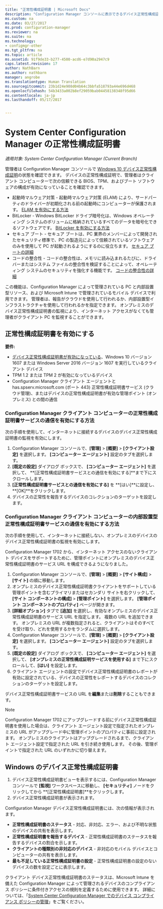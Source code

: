 ```yaml
---
title: "正常性構成証明書 | Microsoft Docs"
description: "Configuration Manager コンソールに表示できるデバイス正常性構成証明書の機能について説明します。"
ms.custom: na
ms.date: 03/27/2017
ms.prod: configuration-manager
ms.reviewer: na
ms.suite: na
ms.technology:
- configmgr-other
ms.tgt_pltfrm: na
ms.topic: article
ms.assetid: 91f9de33-b277-4500-acd6-e7d90a2947c9
caps.latest.revision: 17
author: NathBarn
ms.author: nathbarn
manager: angrobe
ms.translationtype: Human Translation
ms.sourcegitcommit: 23b1d24e908d04b64c3bbfa518793a44e696d468
ms.openlocfilehash: 54b3433a002b8ef29059bab04458138348f95d66
ms.contentlocale: ja-jp
ms.lasthandoff: 05/17/2017


---
```

# <a name="health-attestation-for-system-center-configuration-manager"></a>System Center Configuration Manager の正常性構成証明書

*適用対象: System Center Configuration Manager (Current Branch)*

管理者は Configuration Manager コンソールで [Windows 10 デバイス正常性構成証明](https://technet.microsoft.com/library/mt592023.aspx)の状態を確認できます。  デバイスの正常性構成証明で、管理者はクライアント コンピューターで次の信頼できる BIOS、TPM、およびブート ソフトウェアの構成が有効になっていることを確認できます。  

-   起動時マルウェア対策 - 起動時マルウェア対策 (ELAM) により、サードパーティのドライバーが初期化される前の起動時にコンピューターが保護されます。 [ELAM を有効にする方法](https://gallery.technet.microsoft.com/How-to-turn-on-Early-84552ec5)  
-   BitLocker - Windows BitLocker ドライブ暗号化は、Windows オペレーティング システムのボリュームに格納されているすべてのデータを暗号化できるソフトウェアです。  [BitLocker を有効にする方法](https://gallery.technet.microsoft.com/How-to-turn-on-BitLocker-34294d3d)  
-   セキュア ブート - セキュア ブートは、PC 業界のメンバーによって開発されたセキュリティ標準で、PC の製造元によって信頼されているソフトウェアのみを使用して PC が起動されるようにするのに役立ちます。 [セキュア ブートの詳細](https://technet.microsoft.com/library/hh824987.aspx)  
-   コードの整合性 - コードの整合性は、メモリに読み込まれるたびに、ドライバーまたはシステム ファイルの整合性を検証することによって、オペレーティング システムのセキュリティを強化する機能です。 [コードの整合性の詳細](https://technet.microsoft.com/library/dd348642.aspx)  

この機能は、Configuration Manager によって管理されている PC と内部設置型リソース、および Microsoft Intune で管理されているモバイル デバイスで利用できます。 管理者は、報告がクラウドを使用して行われるか、内部設置型インフラストラクチャを使用して行われるかを指定できます。 オンプレミスのデバイス正常性構成証明書の監視により、インターネット アクセスがなくても管理者がクライアント PC を監視することができます。

## <a name="enable-health-attestation"></a>正常性構成証明書を有効にする

 **要件:**  

-   [デバイス正常性構成証明書が有効になっている](https://technet.microsoft.com/windows-server-docs/security/device-health-attestation)、Windows 10 バージョン 1607 または Windows Server 2016 バージョン 1607 を実行しているクライアント デバイス
-    TPM 1.2 または TPM 2 が有効になっているデバイス
-   Configuration Manager クライアント エージェントと has.spserv.microsoft.com (ポート 443) 正常性構成証明書サービス (クラウド管理)、またはデバイスの正常性構成証明書が有効な管理ポイント (オンプレミス) との間の通信

### <a name="how-to-enable-health-attestation-service-communication-on-configuration-manager-client-computers"></a>Configuration Manager クライアント コンピューターの正常性構成証明書サービスの通信を有効にする方法

次の手順を使用して、インターネットに接続するデバイスのデバイス正常性構成証明書の監視を有効にします。

1.  Configuration Manager コンソールで、**[管理]**  >  **[概要]**  >  **[クライアント設定]** を選択します。  **[コンピューター エージェント]** 設定のタブを選択します。  
2.  **[既定の設定]** ダイアログ ボックスで、 **[コンピューター エージェント]** を選択して、 **[正常性構成証明書サービスとの通信を有効にする]**まで下にスクロールします。  
3.  **[正常性構成証明書サービスとの通信を有効にする]** を **[はい]**に設定し、 **[OK]**をクリックします。  
4. デバイスの正常性を報告するデバイスのコレクションのターゲットを設定します。

### <a name="how-to-enable-on-premises-health-attestation-service-communication-on-configuration-manager-client-computers"></a>Configuration Manager クライアント コンピューターの内部設置型正常性構成証明書サービスの通信を有効にする方法
次の手順を使用して、インターネットに接続しない、オンプレミスのデバイスのデバイス正常性構成証明書の監視を有効にします。

Configuration Manager 1702 から、インターネット アクセスのないクライアント デバイスをサポートするために、管理ポイントにオンプレミスのデバイス正常性構成証明書のサービス URL を構成できるようになりました。

1. Configuration Manager コンソールで、**[管理]** > **[概要]** > **[サイト構成]** > **[サイト]** の順に移動します。
2. オンプレミスのデバイス正常性構成証明書クライアントをサポートしている管理ポイントを含むプライマリまたはセカンダリ サイトを右クリックして、**[サイト コンポーネントの構成]** > **[管理ポイント]** を選択します。 **[管理ポイント コンポーネントのプロパティ]** ページが開きます。
3. **[詳細オプション]** タブで **[追加]** を選択し、有効なオンプレミスのデバイス正常性構成証明書のサービス URL を指定します。 複数の URL を追加できます。 オンプレミスの URL が複数指定されると、クライアントはそのすべてを受け取り、どれを使用するかをランダムに選択します。
4.  Configuration Manager コンソールで、**[管理]**  >  **[概要]**  >  **[クライアント設定]** を選択します。  **[コンピューター エージェント]** 設定のタブを選択します。  
5.  **[既定の設定]** ダイアログ ボックスで、 **[コンピューター エージェント]** を選択して、 **[オンプレミスの正常性構成証明サービスを使用する]** まで下にスクロールして、**[はい]** を設定します。
6. クライアント エージェントの設定でデバイス正常性構成証明書のレポートが有効に設定されている、デバイスの正常性をレポートするデバイスのコレクションのターゲットを設定します。

デバイス正常性構成証明書サービスの URL を**編集**または**削除**することもできます。

> [!NOTE]
> Configuration Manager 1702 にアップグレードする前にデバイス正常性構成証明書を使用した場合は、クライアント エージェント設定で指定されたオンプレミスの URL がアップグレード中に管理ポイントのプロパティに事前に設定されます。 オンプレミスのクライアントはアップグレードされるまで、クライアント エージェント設定で指定された URL を引き続き使用します。 その後、管理ポイントで指定された URL のいずれかに切り替えます。

## <a name="monitor-device-health-attestation"></a>Windows のデバイス正常性構成証明書

1.  デバイス正常性構成証明書ビューを表示するには、Configuration Manager コンソールで **[監視]** ワークスペースに移動し、 **[セキュリティ]** ノードをクリックしてから **[正常性構成証明書]**をクリックします。  
2.  デバイス正常性構成証明書が表示されます。  

Configuration Manager デバイス正常性構成証明書には、次の情報が表示されます。  

-   **正常性構成証明書のステータス** - 対応、非対応、エラー、および不明な状態のデバイスの共有を表示します。  
-   **正常性構成証明書を報告するデバイス** - 正常性構成証明書のステータスを報告するデバイスの割合を示します。  
-   **クライアントの種類別の非対応のデバイス** - 非対応のモバイル デバイスとコンピューターの共有を表示します。  
-   **最も不足している正常性構成証明書の設定** - 正常性構成証明書の設定のないデバイスの数を設定ごとに表示します。

クライアント デバイス正常性構成証明書のステータスは、Microsoft Intune を備えた Configuration Manager によって管理されるデバイスのコンプライアンス ポリシーに条件付きアクセスの規則を定義するために使用できます。 詳細については、「[System Center Configuration Manager でのデバイス コンプライアンス ポリシーの管理](/sccm/protect/deploy-use/device-compliance-policies)」をご覧ください。  


